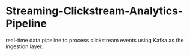 # Streaming-Clickstream-Analytics-Pipeline
real-time data pipeline to process clickstream events using Kafka as the ingestion layer.
